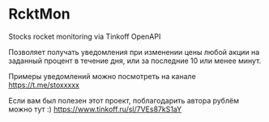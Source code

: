 # RcktMon
Stocks rocket monitoring via Tinkoff OpenAPI

Позволяет получать уведомления при изменении цены любой акции на заданный процент в течение дня, или за последние 10 или менее минут.

Примеры уведомлений можно посмотреть на канале https://t.me/stoxxxxx

Если вам был полезен этот проект, поблагодарить автора рублём можно тут :) https://www.tinkoff.ru/sl/7VEs87kS1aY